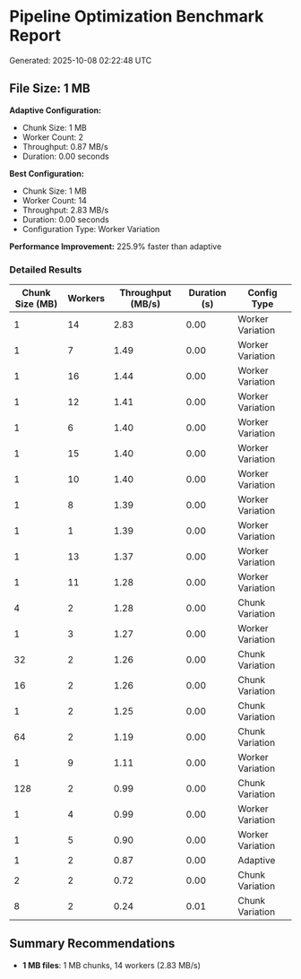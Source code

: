 # Pipeline Optimization Benchmark Report

Generated: 2025-10-08 02:22:48 UTC

## File Size: 1 MB

**Adaptive Configuration:**
- Chunk Size: 1 MB
- Worker Count: 2
- Throughput: 0.87 MB/s
- Duration: 0.00 seconds

**Best Configuration:**
- Chunk Size: 1 MB
- Worker Count: 14
- Throughput: 2.83 MB/s
- Duration: 0.00 seconds
- Configuration Type: Worker Variation

**Performance Improvement:** 225.9% faster than adaptive

### Detailed Results

| Chunk Size (MB) | Workers | Throughput (MB/s) | Duration (s) | Config Type |
|-----------------|---------|-------------------|--------------|-------------|
| 1 | 14 | 2.83 | 0.00 | Worker Variation |
| 1 | 7 | 1.49 | 0.00 | Worker Variation |
| 1 | 16 | 1.44 | 0.00 | Worker Variation |
| 1 | 12 | 1.41 | 0.00 | Worker Variation |
| 1 | 6 | 1.40 | 0.00 | Worker Variation |
| 1 | 15 | 1.40 | 0.00 | Worker Variation |
| 1 | 10 | 1.40 | 0.00 | Worker Variation |
| 1 | 8 | 1.39 | 0.00 | Worker Variation |
| 1 | 1 | 1.39 | 0.00 | Worker Variation |
| 1 | 13 | 1.37 | 0.00 | Worker Variation |
| 1 | 11 | 1.28 | 0.00 | Worker Variation |
| 4 | 2 | 1.28 | 0.00 | Chunk Variation |
| 1 | 3 | 1.27 | 0.00 | Worker Variation |
| 32 | 2 | 1.26 | 0.00 | Chunk Variation |
| 16 | 2 | 1.26 | 0.00 | Chunk Variation |
| 1 | 2 | 1.25 | 0.00 | Chunk Variation |
| 64 | 2 | 1.19 | 0.00 | Chunk Variation |
| 1 | 9 | 1.11 | 0.00 | Worker Variation |
| 128 | 2 | 0.99 | 0.00 | Chunk Variation |
| 1 | 4 | 0.99 | 0.00 | Worker Variation |
| 1 | 5 | 0.90 | 0.00 | Worker Variation |
| 1 | 2 | 0.87 | 0.00 | Adaptive |
| 2 | 2 | 0.72 | 0.00 | Chunk Variation |
| 8 | 2 | 0.24 | 0.01 | Chunk Variation |

## Summary Recommendations

- **1 MB files**: 1 MB chunks, 14 workers (2.83 MB/s)
